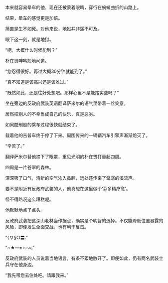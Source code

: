 本来就容易晕车的他，现在还被蒙着眼睛，穿行在蜿蜒曲折的山路上。

结果，晕车的感觉更是加倍。

简直是生不如死。对他来说，地狱并非遥不可及。

眼下这一刻，就是地狱。

“呃，大概什么时候能到？”

朴在贤呻吟般地问道。

“您忍得很好。再过大概30分钟就能到了。”

“真不知道是该高兴还是该难过。”

“既然如此，还是往好处想吧。那样心里不是能踏实些吗？”

坐在旁边的反政府武装英语翻译萨米尔的语气里带着一丝笑意。

居然把别人的不幸当成自己的快乐，真是恶劣。

如同酷刑般的乘车过程很快就结束了。

载着他的吉普车终于停了下来。周围传来的一辆辆汽车引擎声渐渐熄灭了。

“辛苦了。”

翻译萨米尔替他摘下了眼罩，重见光明的朴在贤打量起四周。

四周是一片苍翠的森林。

深深吸了口气，清新的空气沁入鼻腔，远处还传来了潺潺的溪流声。

要不是附近有反政府武装的人，他真想在这里做个‘芬多精疗愈’。

怪不得路况这么糟糕呢。

他默默地点了点头。

反政府武装把这深山老林当作据点，确实是个明智的选择。不仅能降低位置暴露的风险，即便发生全面交战，也有利于反击。

“〈∇§○〓.”

“∩★―±♀⌒≒.”

反政府武装的人员说着当地语言，有条不紊地散开了。即便如此，仍有两名武装士兵守在他身边。

“我先带您去住处吧。请跟我来。”